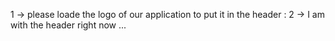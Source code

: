 1 -> please loade the logo of our application to put it in the header :
2 -> I am with the header right now ...